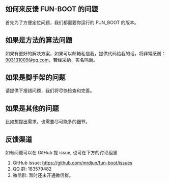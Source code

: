 ## 如何来反馈 FUN-BOOT 的问题

首先为了方便定位问题，我们都需要你运行的 FUN_BOOT  的版本。

## 如果是方法的算法问题

如果有更好的解决方案，如果可以邮箱私信我，提供代码给我的话，将非常感谢：903131009@qq.com，若经采纳，实名鸣谢。

## 如果是脚手架的问题

请提供下报错问题，我们将尽快检查和完善。

## 如果是其他的问题

比如想提出需求，也需要尽可能多的细节。

## 反馈渠道

如有问题可以在 GitHub 提 issue, 也可在下方的讨论组里

1. GitHub issue: https://github.com/mrdjun/fun-boot/issues
2. QQ 群:  183579482
3. 微信群: 暂时还未开通微信群。
